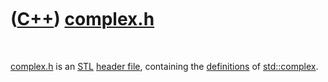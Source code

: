 



 

 

 

 

 

([C++](Cpp.htm)) [complex.h](CppComplexH.htm)
=============================================

 

[complex.h](CppComplexH.htm) is an [STL](CppStl.htm) [header
file](CppHeaderFile.htm), containing the
[definitions](CppDefinition.htm) of [std::complex](CppComplex.htm).

 

 

 

 

 





 



